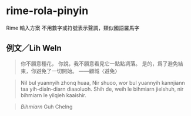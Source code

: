 # rime-rola-pinyin
Rime 輸入方案 不用數字或符號表示聲調，類似國語羅馬字

## 例文／Lih Weln

> 你不願意種花，
> 你說，我不願意看見它一點點凋落。
> 是的，爲了避免結束，你避免了一切開始。
> ——顧城〈避免〉

> Nil bul yuannyih zhonq huaa,
> Nir shuoo, wor bul yuannyih kannjiann taa yih-dialn-diarn diaaoluoh.
> Shih de, weih le bihmiarn jielshuh, nir bihmiarn le yilqieh kaaishir.

> *Bihmiarn* Guh Chelng
